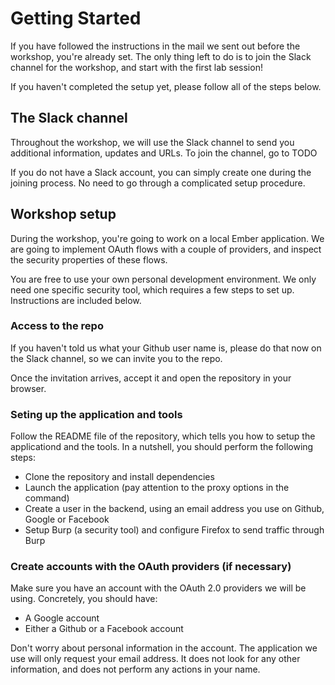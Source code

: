 # Getting Started

If you have followed the instructions in the mail we sent out before the workshop, you're already set. The only thing left to do is to join the Slack channel for the workshop, and start with the first lab session!

If you haven't completed the setup yet, please follow all of the steps below.

## The Slack channel

Throughout the workshop, we will use the Slack channel to send you additional information, updates and URLs. To join the channel, go to TODO

If you do not have a Slack account, you can simply create one during the joining process. No need to go through a complicated setup procedure.

## Workshop setup

During the workshop, you're going to work on a local Ember application. We are going to implement OAuth flows with a couple of providers, and inspect the security properties of these flows.

You are free to use your own personal development environment. We only need one specific security tool, which requires a few steps to set up. Instructions are included below.


### Access to the repo

If you haven't told us what your Github user name is, please do that now on the Slack channel, so we can invite you to the repo.

Once the invitation arrives, accept it and open the repository in your browser.


### Seting up the application and tools

Follow the README file of the repository, which tells you how to setup the applicationd and the tools. In a nutshell, you should perform the following steps:

- Clone the repository and install dependencies
- Launch the application (pay attention to the proxy options in the command)
- Create a user in the backend, using an email address you use on Github, Google or Facebook
- Setup Burp (a security tool) and configure Firefox to send traffic through Burp

### Create accounts with the OAuth providers (if necessary)

Make sure you have an account with the OAuth 2.0 providers we will be using. Concretely, you should have:

- A Google account
- Either a Github or a Facebook account

Don't worry about personal information in the account. The application we use will only request your email address. It does not look for any other information, and does not perform any actions in your name.